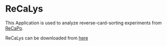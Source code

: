 # ReCaLys

This Application is used to analyze reverse-card-sorting experiments from [ReCaPo](http://www.recapo.de).

ReCaLys can be downloaded from [here](https://github.com/r-kober/ReCaLys/releases/download/1.0/ReCaLys.jar)
